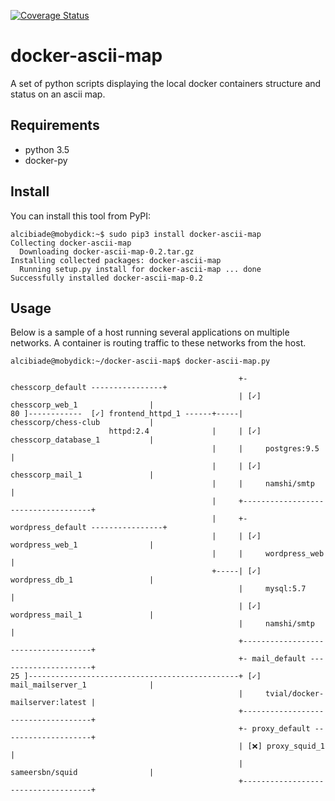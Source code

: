 [![Coverage Status](https://coveralls.io/repos/github/ChessCorp/docker-ascii-map/badge.svg?branch=master)](https://coveralls.io/github/ChessCorp/docker-ascii-map?branch=master)

# docker-ascii-map
A set of python scripts displaying the local docker containers structure and status on an ascii map.

## Requirements

* python 3.5
* docker-py

## Install

You can install this tool from PyPI:

```
alcibiade@mobydick:~$ sudo pip3 install docker-ascii-map
Collecting docker-ascii-map
  Downloading docker-ascii-map-0.2.tar.gz
Installing collected packages: docker-ascii-map
  Running setup.py install for docker-ascii-map ... done
Successfully installed docker-ascii-map-0.2

```

## Usage

Below is a sample of a host running several applications on multiple networks. 
A container is routing traffic to these networks from the host.

```
alcibiade@mobydick:~/docker-ascii-map$ docker-ascii-map.py
 
                                                   +- chesscorp_default ----------------+
                                                   | [✓] chesscorp_web_1                |
80 ]------------  [✓] frontend_httpd_1 ------+-----|     chesscorp/chess-club           |
                      httpd:2.4              |     | [✓] chesscorp_database_1           |
                                             |     |     postgres:9.5                   |
                                             |     | [✓] chesscorp_mail_1               |
                                             |     |     namshi/smtp                    |
                                             |     +------------------------------------+
                                             |     +- wordpress_default ----------------+
                                             |     | [✓] wordpress_web_1                |
                                             |     |     wordpress_web                  |
                                             +-----| [✓] wordpress_db_1                 |
                                                   |     mysql:5.7                      |
                                                   | [✓] wordpress_mail_1               |
                                                   |     namshi/smtp                    |
                                                   +------------------------------------+
                                                   +- mail_default ---------------------+
25 ]-----------------------------------------------+ [✓] mail_mailserver_1              |
                                                   |     tvial/docker-mailserver:latest |
                                                   +------------------------------------+
                                                   +- proxy_default --------------------+
                                                   | [❌] proxy_squid_1                  |
                                                   |     sameersbn/squid                |
                                                   +------------------------------------+

```
